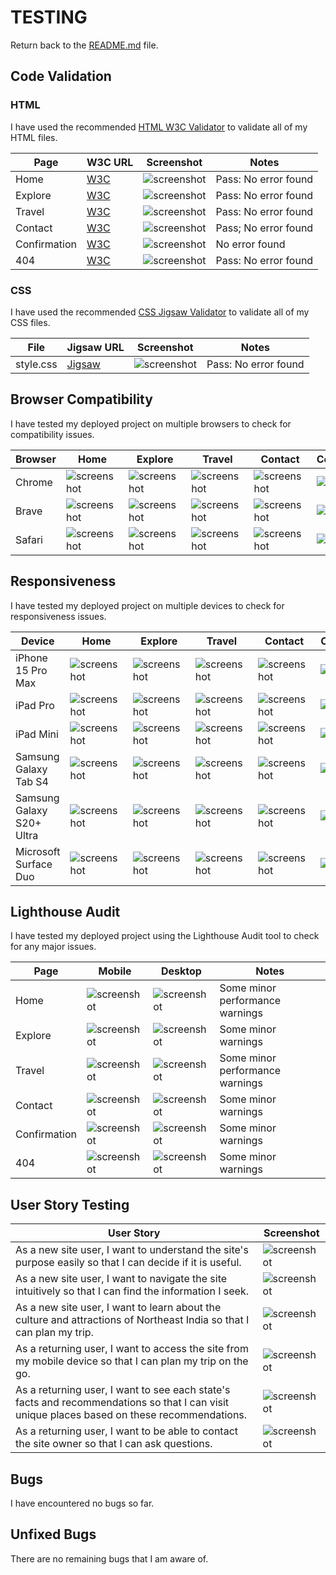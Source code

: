# TESTING

Return back to the [README.md](README.md) file.

## Code Validation

### HTML

I have used the recommended [HTML W3C Validator](https://validator.w3.org) to validate all of my HTML files.

| Page | W3C URL | Screenshot | Notes |
| --- | --- | --- | --- |
| Home | [W3C](https://validator.w3.org/nu/?doc=https%3A%2F%2Frobizman.github.io%2Fgateway-to-neindia%2Findex.html) | ![screenshot](documentation/html_valid_index.png) | Pass: No error found |
| Explore | [W3C](https://validator.w3.org/nu/?doc=https%3A%2F%2Frobizman.github.io%2Fgateway-to-neindia%2Fexplore.html) | ![screenshot](documentation/html_valid_explore.png) | Pass: No error found |
| Travel | [W3C](https://validator.w3.org/nu/?doc=https%3A%2F%2Frobizman.github.io%2Fgateway-to-neindia%2Ftravel.html) | ![screenshot](documentation/html_valid_travel.png) | Pass: No error found |
| Contact | [W3C](https://validator.w3.org/nu/?doc=https%3A%2F%2Frobizman.github.io%2Fgateway-to-neindia%2Fcontact.html) | ![screenshot](documentation/html_valid_contact.png) | Pass; No error found |
| Confirmation | [W3C](https://validator.w3.org/nu/?doc=https%3A%2F%2Frobizman.github.io%2Fgateway-to-neindia%2Fconfirmation.html) | ![screenshot](documentation/html_valid_confirmation.png) | No error found |
| 404 | [W3C](https://validator.w3.org/nu/?doc=https%3A%2F%2Frobizman.github.io%2Fgateway-to-neindia%2F404.html) | ![screenshot](documentation/html_valid_error.png) | Pass: No error found |

### CSS

I have used the recommended [CSS Jigsaw Validator](https://jigsaw.w3.org/css-validator) to validate all of my CSS files.

| File | Jigsaw URL | Screenshot | Notes |
| --- | --- | --- | --- |
| style.css | [Jigsaw](https://jigsaw.w3.org/css-validator/validator?uri=https%3A%2F%2Frobizman.github.io%2Fgateway-to-neindia%2F&profile=css3svg&usermedium=all&warning=1&vextwarning=&lang=en) | ![screenshot](documentation/css_validation.png.png) | Pass: No error found |

## Browser Compatibility

I have tested my deployed project on multiple browsers to check for compatibility issues.

| Browser | Home | Explore | Travel | Contact | Confirmation | 404 | Notes |
| --- | --- | --- | --- | --- | --- | --- | --- |
| Chrome | ![screenshot](documentation/chrome_home.png) | ![screenshot](documentation/chrome_explore.png) | ![screenshot](documentation/chrome_travel.png) | ![screenshot](documentation/chrome_contact.png) | ![screenshot](documentation/chrome_confirmation.png) | ![screenshot](documentation/chrome_error.png) | Works as expected |
| Brave | ![screenshot](documentation/brave_home.png) | ![screenshot](documentation/brave_explore.png) | ![screenshot](documentation/brave_travel.png) | ![screenshot](documentation/brave_contact.png) | ![screenshot](documentation/brave_confirmation.png) | ![screenshot](documentation/brave_error.png) | Works as expected |
| Safari | ![screenshot](documentation/safari_home.png) | ![screenshot](documentation/safari_explore.png) | ![screenshot](documentation/safari_travel.png) | ![screenshot](documentation/safari_contact.png) | ![screenshot](documentation/safari_confirmation.png) | ![screenshot](documentation/safari_error.png) | Works as expected |

## Responsiveness

I have tested my deployed project on multiple devices to check for responsiveness issues.

| Device | Home | Explore | Travel | Contact | Confirmation | 404 | Notes |
| --- | --- | --- | --- | --- | --- | --- | --- |
| iPhone 15 Pro Max | ![screenshot](documentation/iphone_home.png) | ![screenshot](documentation/iphone_explore.png) | ![screenshot](documentation/iphone_travel.png) | ![screenshot](documentation/iphone_contact.png) | ![screenshot](documentation/iphone_confirmation.png) | ![screenshot](documentation/iphone_error.png) | Works as expected |
| iPad Pro | ![screenshot](documentation/ipadpro_home.png) | ![screenshot](documentation/ipadpro_explore.png) | ![screenshot](documentation/ipadpro_travel.png) | ![screenshot](documentation/ipadpro_contact.png) | ![screenshot](documentation/ipadpro_confirmation.png) | ![screenshot](documentation/ipadpro_error.png) | Works as expected |
| iPad Mini | ![screenshot](documentation/ipadmini_home.png) | ![screenshot](documentation/ipadmini_explore.png) | ![screenshot](documentation/ipadmini_travel.png) | ![screenshot](documentation/ipadmini_contact.png) | ![screenshot](documentation/ipadmini_confirmation.png) | ![screenshot](documentation/ipadmini_error.png) | Works as expected |
| Samsung Galaxy Tab S4 | ![screenshot](documentation/galaxytab_home.png) | ![screenshot](documentation/galaxytab_explore.png) | ![screenshot](documentation/galaxytab_travel.png) | ![screenshot](documentation/galaxytab_contact.png) | ![screenshot](documentation/galaxytab_confirmation.png) | ![screenshot](documentation/galaxytab_error.png) | Works as expected |
| Samsung Galaxy S20+ Ultra | ![screenshot](documentation/galaxyph_home.png) | ![screenshot](documentation/galaxyph_explore.png) | ![screenshot](documentation/galaxyph_travel.png) | ![screenshot](documentation/galaxyph_contact.png) | ![screenshot](documentation/galaxyph_confirmation.png) | ![screenshot](documentation/galaxyph_error.png) | Works as expected |
| Microsoft Surface Duo | ![screenshot](documentation/surfaceduo_home.png) | ![screenshot](documentation/surfaceduo_explore.png) | ![screenshot](documentation/surfaceduo_travel.png) | ![screenshot](documentation/surfaceduo_contact.png) | ![screenshot](documentation/surfaceduo_confirmation.png) | ![screenshot](documentation/surfaceduo_error.png) | Works as expected |

## Lighthouse Audit

I have tested my deployed project using the Lighthouse Audit tool to check for any major issues.

| Page | Mobile | Desktop | Notes |
| --- | --- | --- | --- |
| Home | ![screenshot](documentation/lighthouse_home_mobile.png) | ![screenshot](documentation/lighthouse_home_desktop.png) | Some minor performance warnings |
| Explore | ![screenshot](documentation/lighthouse_explore_mobile.png) | ![screenshot](documentation/lighthouse_explore_desktop.png) | Some minor warnings |
| Travel | ![screenshot](documentation/lighthouse_travel_mobile.png) | ![screenshot](documentation/lighthouse_travel_desktop.png) | Some minor performance warnings |
| Contact | ![screenshot](documentation/lighthouse_contact_mobile.png) | ![screenshot](documentation/lighthouse_contact_desktop.png) | Some minor warnings |
| Confirmation | ![screenshot](documentation/lighthouse_confirmation_mobile.png) | ![screenshot](documentation/lighthouse_confirmation_desktop.png) | Some minor warnings |
| 404 | ![screenshot](documentation/lighthouse_error_mobile.png) | ![screenshot](documentation/lighthouse_error_desktop.png) | Some minor warnings |

## User Story Testing

| User Story | Screenshot |
| --- | --- |
| As a new site user, I want to understand the site's purpose easily so that I can decide if it is useful. | ![screenshot](documentation/features_home.png) |
| As a new site user, I want to navigate the site intuitively so that I can find the information I seek. | ![screenshot](documentation/features_header.png) |
| As a new site user, I want to learn about the culture and attractions of Northeast India so that I can plan my trip. | ![screenshot](documentation/features_explore_sevensisonebro.png) |
| As a returning user, I want to access the site from my mobile device so that I can plan my trip on the go. | ![screenshot](documentation/features_home_phone.png) |
| As a returning user, I want to see each state's facts and recommendations so that I can visit unique places based on these recommendations. | ![screenshot](documentation/features_travel_assam.png) |
| As a returning user, I want to be able to contact the site owner so that I can ask questions. | ![screenshot](documentation/features_contactform.png) |

## Bugs

I have encountered no bugs so far.

## Unfixed Bugs

There are no remaining bugs that I am aware of.